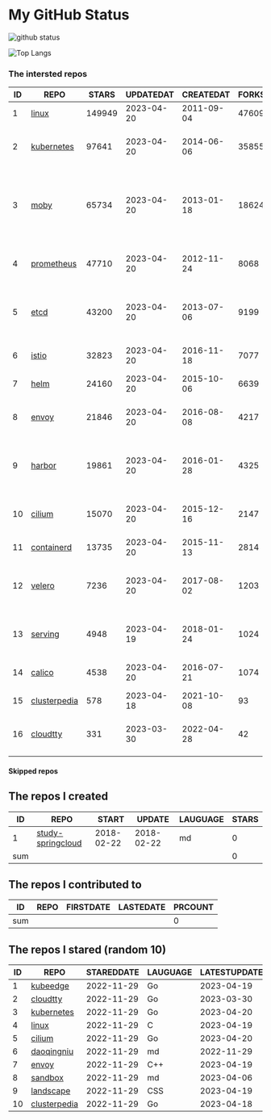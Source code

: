 # My GitHub Status

<img src="https://github-readme-stats-1.yihong0618.vercel.app/api?username=daoqingniu&show_icons=true&&&hide_title=true&count_private=true" alt="github status" />

![Top Langs](https://github-readme-stats-1.yihong0618.vercel.app/api/top-langs/?username=daoqingniu&layout=compact)

<!--START_SECTION:github_repos-->
### The intersted repos
| ID |                              REPO                               | STARS  | UPDATEDAT  | CREATEDAT  | FORKSCOUNT |                                              DESCRIPTIONS                                              |
|----|-----------------------------------------------------------------|--------|------------|------------|------------|--------------------------------------------------------------------------------------------------------|
|  1 | [linux](https://github.com/torvalds/linux)                      | 149949 | 2023-04-20 | 2011-09-04 |      47609 | Linux kernel source tree                                                                               |
|  2 | [kubernetes](https://github.com/kubernetes/kubernetes)          |  97641 | 2023-04-20 | 2014-06-06 |      35855 | Production-Grade Container Scheduling and Management                                                   |
|  3 | [moby](https://github.com/moby/moby)                            |  65734 | 2023-04-20 | 2013-01-18 |      18624 | Moby Project - a collaborative project for the container ecosystem to assemble container-based systems |
|  4 | [prometheus](https://github.com/prometheus/prometheus)          |  47710 | 2023-04-20 | 2012-11-24 |       8068 | The Prometheus monitoring system and time series database.                                             |
|  5 | [etcd](https://github.com/etcd-io/etcd)                         |  43200 | 2023-04-20 | 2013-07-06 |       9199 | Distributed reliable key-value store for the most critical data of a distributed system                |
|  6 | [istio](https://github.com/istio/istio)                         |  32823 | 2023-04-20 | 2016-11-18 |       7077 | Connect, secure, control, and observe services.                                                        |
|  7 | [helm](https://github.com/helm/helm)                            |  24160 | 2023-04-20 | 2015-10-06 |       6639 | The Kubernetes Package Manager                                                                         |
|  8 | [envoy](https://github.com/envoyproxy/envoy)                    |  21846 | 2023-04-20 | 2016-08-08 |       4217 | Cloud-native high-performance edge/middle/service proxy                                                |
|  9 | [harbor](https://github.com/goharbor/harbor)                    |  19861 | 2023-04-20 | 2016-01-28 |       4325 | An open source trusted cloud native registry project that stores, signs, and scans content.            |
| 10 | [cilium](https://github.com/cilium/cilium)                      |  15070 | 2023-04-20 | 2015-12-16 |       2147 | eBPF-based Networking, Security, and Observability                                                     |
| 11 | [containerd](https://github.com/containerd/containerd)          |  13735 | 2023-04-20 | 2015-11-13 |       2814 | An open and reliable container runtime                                                                 |
| 12 | [velero](https://github.com/vmware-tanzu/velero)                |   7236 | 2023-04-20 | 2017-08-02 |       1203 | Backup and migrate Kubernetes applications and their persistent volumes                                |
| 13 | [serving](https://github.com/knative/serving)                   |   4948 | 2023-04-19 | 2018-01-24 |       1024 | Kubernetes-based, scale-to-zero, request-driven compute                                                |
| 14 | [calico](https://github.com/projectcalico/calico)               |   4538 | 2023-04-20 | 2016-07-21 |       1074 | Cloud native networking and network security                                                           |
| 15 | [clusterpedia](https://github.com/clusterpedia-io/clusterpedia) |    578 | 2023-04-18 | 2021-10-08 |         93 | The Encyclopedia of Kubernetes clusters                                                                |
| 16 | [cloudtty](https://github.com/cloudtty/cloudtty)                |    331 | 2023-03-30 | 2022-04-28 |         42 | A Friendly Kubernetes CloudShell (Web Terminal) !                                                      |



#### Skipped repos
<!--END_SECTION:github_repos-->

<!--START_SECTION:my_github-->
## The repos I created
| ID  |                                 REPO                                 |   START    |   UPDATE   | LAUGUAGE | STARS |
|-----|----------------------------------------------------------------------|------------|------------|----------|-------|
|   1 | [study-springcloud](https://github.com/daoqingniu/study-springcloud) | 2018-02-22 | 2018-02-22 | md       |     0 |
| sum |                                                                      |            |            |          |     0 |

## The repos I contributed to
| ID  | REPO | FIRSTDATE | LASTEDATE | PRCOUNT |
|-----|------|-----------|-----------|---------|
| sum |      |           |           |       0 |

## The repos I stared (random 10)
| ID |                              REPO                               | STAREDDATE | LAUGUAGE | LATESTUPDATE |
|----|-----------------------------------------------------------------|------------|----------|--------------|
|  1 | [kubeedge](https://github.com/kubeedge/kubeedge)                | 2022-11-29 | Go       | 2023-04-19   |
|  2 | [cloudtty](https://github.com/cloudtty/cloudtty)                | 2022-11-29 | Go       | 2023-03-30   |
|  3 | [kubernetes](https://github.com/kubernetes/kubernetes)          | 2022-11-29 | Go       | 2023-04-20   |
|  4 | [linux](https://github.com/torvalds/linux)                      | 2022-11-29 | C        | 2023-04-19   |
|  5 | [cilium](https://github.com/cilium/cilium)                      | 2022-11-29 | Go       | 2023-04-20   |
|  6 | [daoqingniu](https://github.com/daoqingniu/daoqingniu)          | 2022-11-29 | md       | 2022-11-29   |
|  7 | [envoy](https://github.com/envoyproxy/envoy)                    | 2022-11-29 | C++      | 2023-04-19   |
|  8 | [sandbox](https://github.com/cncf/sandbox)                      | 2022-11-29 | md       | 2023-04-06   |
|  9 | [landscape](https://github.com/cncf/landscape)                  | 2022-11-29 | CSS      | 2023-04-19   |
| 10 | [clusterpedia](https://github.com/clusterpedia-io/clusterpedia) | 2022-11-29 | Go       | 2023-04-18   |

<!--END_SECTION:my_github-->
